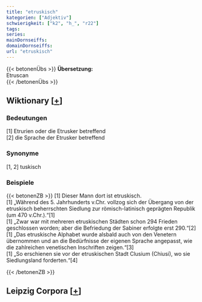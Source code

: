 ```yaml
---
title: "etruskisch"
kategorien: ["Adjektiv"]
schwierigkeit: ["k2", "h_", "r22"]
tags:
series:
mainDornseiffs:
domainDornseiffs:
url: "etruskisch"
---
```


{{< betonenÜbs >}}
**Übersetzung:**  
Etruscan  
{{< /betonenÜbs >}}

## Wiktionary [[+](https://de.wiktionary.org/wiki/etruskisch)]

### Bedeutungen
[1] Etrurien oder die Etrusker betreffend  
[2] die Sprache der Etrusker betreffend  

### Synonyme
[1, 2] tuskisch  

### Beispiele
{{< betonenZB >}}
[1] Dieser Mann dort ist etruskisch.  
[1] „Während des 5. Jahrhunderts v.Chr. vollzog sich der Übergang von der etruskisch beherrschten Siedlung zur römisch-latinisch geprägten Republik (um 470 v.Chr.).“[1]  
[1] „Zwar war mit mehreren etruskischen Städten schon 294 Frieden geschlossen worden; aber die Befriedung der Sabiner erfolgte erst 290.“[2]  
[1] „Das etruskische Alphabet wurde alsbald auch von den Venetern übernommen und an die Bedürfnisse der eigenen Sprache angepasst, wie die zahlreichen venetischen Inschriften zeigen.“[3]  
[1] „So erschienen sie vor der etruskischen Stadt Clusium (Chiusi), wo sie Siedlungsland forderten.“[4]  

{{< /betonenZB >}}

## Leipzig Corpora [[+](https://corpora.uni-leipzig.de/en/res?word=etruskisch&corpusId=deu_newscrawl-public_2018)]

